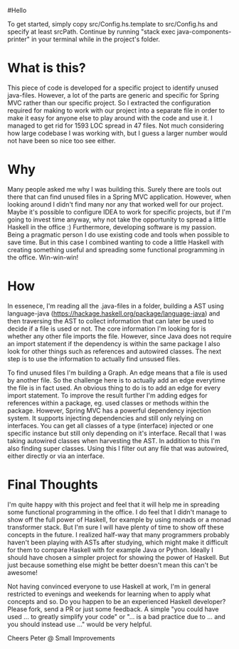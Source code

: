 #Hello

To get started, simply copy src/Config.hs.template to src/Config.hs and specify at least srcPath. Continue by running "stack exec java-components-printer" in your terminal while in the project's folder.

# What is this?
This piece of code is developed for a specific project to identify unused java-files. However, a lot of the parts are generic and specific for Spring MVC rather than our specific project. So I extracted the configuration required for making to work with our project into a separate file in order to make it easy for anyone else to play around with the code and use it. I managed to get rid for 1593 LOC spread in 47 files. Not much considering how large codebase I was working with, but I guess a larger number would not have been so nice too see either.

# Why
Many people asked me why I was building this. Surely there are tools out there that can find unused files in a Spring MVC application. However, when looking around I didn't find many nor any that worked well for our project. Maybe it's possible to configure IDEA to work for specific projects, but if I'm going to invest time anyway, why not take the opportunity to spread a little Haskell in the office :) Furthermore, developing software is my passion. Being a pragmatic person I do use existing code and tools when possible to save time. But in this case I combined wanting to code a little Haskell with creating something useful and spreading some functional programming in the office. Win-win-win!

# How
In essenece, I'm reading all the .java-files in a folder, building a AST using language-java (https://hackage.haskell.org/package/language-java) and then traversing the AST to collect information that can later be used to decide if a file is used or not. The core information I'm looking for is whether any other file imports the file. However, since Java does not require an import statement if the dependency is within the same package I also look for other things such as references and autowired classes. The next step is to use the information to actually find unsused files.

To find unused files I'm building a Graph. An edge means that a file is used by another file. So the challenge here is to actually add an edge everytime the file is in fact used. An obvious thing to do is to add an edge for every import statement. To improve the result further I'm adding edges for references within a package, eg. used classes or methods within the package. However, Spring MVC has a powerful dependency injection system. It supports injecting dependencies and still only relying on interfaces. You can get all classes of a type (interface) injected or one specific instance but still only depending on it's interface. Recall that I was taking autowired classes when harvesting the AST. In addition to this I'm also finding super classes. Using this I filter out any file that was autowired, either directly or via an interface.

# Final Thoughts
I'm quite happy with this project and feel that it will help me in spreading some functional programming in the office. I do feel that I didn't manage to show off the full power of Haskell, for example by using monads or a monad transformer stack. But I'm sure I will have plenty of time to show off these concepts in the future. I realized half-way that many programmers probably haven't been playing with ASTs after studying, which might make it difficult for them to compare Haskell with for example Java or Python. Ideally I should have chosen a simpler project for showing the power of Haskell. But just because something else might be better doesn't mean this can't be awesome!

Not having convinced everyone to use Haskell at work, I'm in general restricted to evenings and weekends for learning when to apply what concepts and so. Do you happen to be an experienced Haskell developer? Please fork, send a PR or just some feedback. A simple "you could have used ... to greatly simplify your code" or "... is a bad practice due to ... and you should instead use ..." would be very helpful.

Cheers
Peter @ Small Improvements
